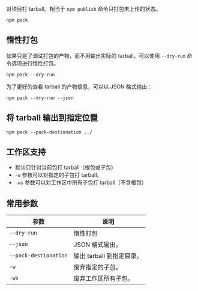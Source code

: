 对项目打 tarball。相当于 `npm publish` 命令只打包未上传的状态。

```shell
npm pack
```

## 惰性打包

如果只是了调试打包的产物，而不用输出实际的 tarball，可以使用 `--dry-run` 命令选项进行惰性打包。
```shell
npm pack --dry-run
```

为了更好的查看 tarball 的产物信息，可以以 JSON 格式输出：
```shell
npm pack --dry-run --json
```

## 将 tarball 输出到指定位置

```shell
npm pack --pack-destionation ../
```

## 工作区支持

- 默认只针对当前包打 tarball（根包或子包）
- `-w` 参数可以对指定的子包打 tarball。
- `-ws` 参数可以对工作区中所有子包打 tarball（不含根包）

## 常用参数
| 参数                    | 说明                |
| --------------------- | ----------------- |
| `--dry-run`           | 惰性打包              |
| `--json`              | JSON 格式输出。        |
| `--pack-destionation` | 输出 tarball 到指定目录。 |
| `-w`                  | 废弃指定的子包。          |
| `-ws`                 | 废弃工作区所有子包。        |
